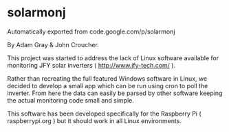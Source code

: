 # solarmonj
Automatically exported from code.google.com/p/solarmonj


By Adam Gray & John Croucher.

This project was started to address the lack of Linux software available for monitoring JFY solar inverters ( http://www.jfy-tech.com/ ).

Rather than recreating the full featured Windows software in Linux, we decided to develop a small app which can be run using cron to poll the inverter. From here the data can easily be parsed by other software keeping the actual monitoring code small and simple.

This software has been developed specifically for the Raspberry Pi ( raspberrypi.org ) but it should work in all Linux environments.
